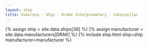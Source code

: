 ```yaml
---
layout: ship
title: Oskoreia - Ship - Drake Interplanetary - Caterpillar
---
```

{% assign ship = site.data.ships[36] %}
{% assign manufacturer = site.data.manufacturers[DRAK] %}
{% include ship.html ship=ship manufacturer=manufacturer %}
